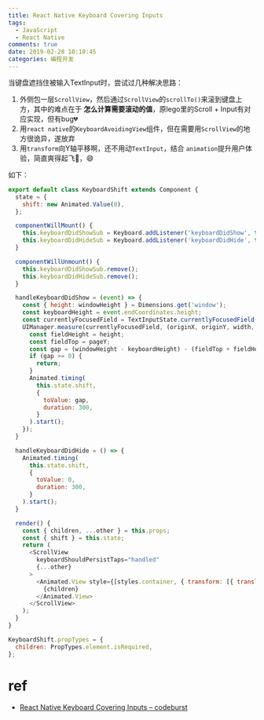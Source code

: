 ```yaml
---
title: React Native Keyboard Covering Inputs
tags:
  - JavaScript
  - React Native
comments: true
date: 2019-02-28 10:10:45
categories: 编程开发
---
```

当键盘遮挡住被输入TextInput时，尝试过几种解决思路：

1. 外侧包一层`ScrollView`，然后通过`ScrollView`的`scrollTo()`来滚到键盘上方，其中的难点在于 **怎么计算需要滚动的值**，原lego里的Scroll + Input有对应实现，但有bug💔
2. 用`react native`的`KeyboardAvoidingView`组件，但在需要用`ScrollView`的地方很诡异，遂放弃
3. 用`transform`向Y轴平移啊，还不用动`TextInput`，结合 `animation`提升用户体验，简直爽得起飞🛫️，😄
<!--more-->

如下：

```javascript
export default class KeyboardShift extends Component {
  state = {
    shift: new Animated.Value(0),
  };

  componentWillMount() {
    this.keyboardDidShowSub = Keyboard.addListener('keyboardDidShow', this.handleKeyboardDidShow);
    this.keyboardDidHideSub = Keyboard.addListener('keyboardDidHide', this.handleKeyboardDidHide);
  }

  componentWillUnmount() {
    this.keyboardDidShowSub.remove();
    this.keyboardDidHideSub.remove();
  }

  handleKeyboardDidShow = (event) => {
    const { height: windowHeight } = Dimensions.get('window');
    const keyboardHeight = event.endCoordinates.height;
    const currentlyFocusedField = TextInputState.currentlyFocusedField();
    UIManager.measure(currentlyFocusedField, (originX, originY, width, height, pageX, pageY) => {
      const fieldHeight = height;
      const fieldTop = pageY;
      const gap = (windowHeight - keyboardHeight) - (fieldTop + fieldHeight) - offset;
      if (gap >= 0) {
        return;
      }
      Animated.timing(
        this.state.shift,
        {
          toValue: gap,
          duration: 300,
        }
      ).start();
    });
  }

  handleKeyboardDidHide = () => {
    Animated.timing(
      this.state.shift,
      {
        toValue: 0,
        duration: 300,
      }
    ).start();
  }

  render() {
    const { children, ...other } = this.props;
    const { shift } = this.state;
    return (
      <ScrollView
        keyboardShouldPersistTaps="handled"
        {...other}
      >
        <Animated.View style={[styles.container, { transform: [{ translateY: shift }] }]}>
          {children}
        </Animated.View>
      </ScrollView>
    );
  }
}

KeyboardShift.propTypes = {
  children: PropTypes.element.isRequired,
};


```
# ref

- [React Native Keyboard Covering Inputs – codeburst](https://codeburst.io/react-native-keyboard-covering-inputs-72a9d3072689)